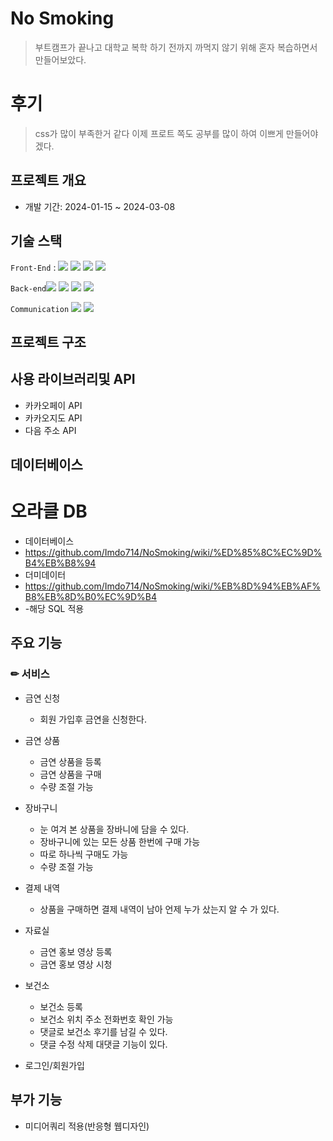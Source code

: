 # No Smoking
> 부트캠프가 끝나고 대학교 복학 하기 전까지 까먹지 않기 위해 혼자 복습하면서 만들어보았다.

# 후기
> css가 많이 부족한거 같다 이제 프로트 쪽도 공부를 많이 하여 이쁘게 만들어야 겠다.

## 프로젝트 개요
- 개발 기간: 2024-01-15 ~ 2024-03-08

## 기술 스택
`Front-End` :  <img src="https://img.shields.io/badge/javascript-3178C6?style=flat-square&logo=javascript&logoColor=#F7DF1E"/>
<img src="https://img.shields.io/badge/css3-3178C6?style=flat-square&logo=css3&logoColor=#1572B6"/>
<img src="https://img.shields.io/badge/html5-3178C6?style=flat-square&logo=html5&logoColor=#E34F26"/>
<img src="https://img.shields.io/badge/jquery-FF4154?style=flat-square&logo=jquery&logoColor=##0769AD"/>

`Back-end`<img src="https://img.shields.io/badge/spring-E0234E?style=flat-square&logo=spring&logoColor=#6DB33F">
<img src="https://img.shields.io/badge/springsecurity-3178C6?style=flat-square&logo=springsecurity&logoColor=#6DB33F"/>
<img src="https://img.shields.io/badge/oracle-4479A1?style=flat-square&logo=oracle&logoColor=#F80000">
<img src="https://img.shields.io/badge/apachetomcat-FF4154?style=flat-square&logo=apachetomcat&logoColor=#F8DC75">

`Communication`
<img src="https://img.shields.io/badge/notion-000000?style=flat-square&logo=notion&logoColor=white">
<img src="https://img.shields.io/badge/github-181717?style=flat-square&logo=github&logoColor=white">

## 프로젝트 구조

## 사용 라이브러리및 API
- 카카오페이 API
- 카카오지도 API
- 다음 주소 API


## 데이터베이스
# 오라클 DB
 - 데이터베이스
 - https://github.com/Imdo714/NoSmoking/wiki/%ED%85%8C%EC%9D%B4%EB%B8%94
 - 더미데이터
 - https://github.com/Imdo714/NoSmoking/wiki/%EB%8D%94%EB%AF%B8%EB%8D%B0%EC%9D%B4
 - -해당 SQL 적용
## 주요 기능


### ✏ 서비스

+ 금연 신청
  + 회원 가입후 금연을 신청한다.

+ 금연 상품
  + 금연 상품을 등록
  + 금연 상품을 구매
  + 수량 조절 가능

+ 장바구니
  + 눈 여겨 본 상품을 장바니에 담을 수 있다.
  + 장바구니에 있는 모든 상품 한번에 구매 가능
  + 따로 하나씩 구매도 가능
  + 수량 조절 가능

+ 결제 내역
  + 상품을 구매하면 결제 내역이 남아 언제 누가 샀는지 알 수 가 있다.

+ 자료실
  + 금연 홍보 영상 등록
  + 금연 홍보 영상 시청

+ 보건소
  + 보건소 등록
  + 보건소 위치 주소 전화번호 확인 가능
  + 댓글로 보건소 후기를 남길 수 있다.
  + 댓글 수정 삭제 대댓글 기능이 있다. 

+ 로그인/회원가입

## 부가 기능
* 미디어쿼리 적용(반응형 웹디자인)
